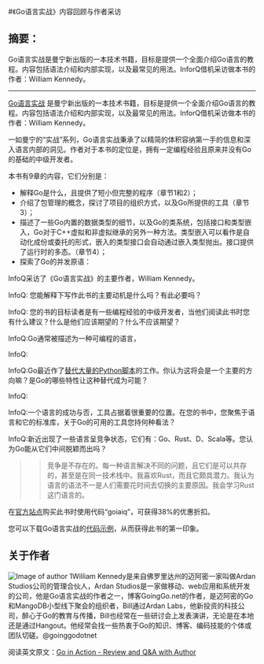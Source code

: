 #《Go语言实战》内容回顾与作者采访 

## 摘要：
Go语言实战是曼宁新出版的一本技术书籍，目标是提供一个全面介绍Go语言的教程。内容包括语法介绍和内部实现，以及最常见的用法。InforQ借机采访做本书的作者：William Kennedy。

--------------------------------------------------
[Go语言实战](https://www.manning.com/books/go-in-action) 是曼宁新出版的一本技术书籍，目标是提供一个全面介绍Go语言的教程。内容包括语法介绍和内部实现，以及最常见的用法。InforQ借机采访做本书的作者：William Kennedy。

一如曼宁的“实战”系列，Go语言实战秉承了以精简的体积容纳第一手的信息和深入语言内部的洞见。作者对于本书的定位是，拥有一定编程经验且原来并没有Go的基础的中级开发者。

本书有9章的内容，它们分别是：

* 解释Go是什么，且提供了短小但完整的程序（章节1和2）；
* 介绍了包管理的概念，探讨了项目的组织方式，以及Go所提供的工具（章节3）；
* 描述了一些Go内置的数据类型的细节，以及Go的类系统，包括接口和类型嵌入，Go对于C++虚拟和非虚拟继承的另外一种方法。类型嵌入可以看作是自动化成份或委托的形式，嵌入的类型接口会自动通过嵌入类型抛出。接口提供了运行时的多态。（章节4）；
* 探索了Go的并发原语：


InfoQ采访了《Go语言实战》的主要作者，William Kennedy。

InfoQ: 您能解释下写作此书的主要动机是什么吗？有此必要吗？

>>




InfoQ: 您的书的目标读者是有一些编程经验的中级开发者，当他们阅读此书时您有什么建议？什么是他们应该期望的？什么不应该期望？

>>



InfoQ:Go通常被描述为一种可编程的语言，
 
>>




InfoQ:
 
>>


InfoQ:Go最近作了[替代大量的Python脚本](https://www.reddit.com/r/golang/comments/2aup1g/why_are_people_ditching_python_for_go/)的工作。你认为这将会是一个主要的方向嘛？是Go的哪些特性让这种替代成为可能？
 
>>




InfoQ:
 
>>

InfoQ:一个语言的成功与否，工具占据着很重要的位置。在您的书中，您聚焦于语言和它的标准库，关于Go的可用的工具您持何种看法？
 
>>




InfoQ:新近出现了一些语言呈竞争状态，它们有：Go、Rust、D、Scala等。您认为Go能从它们中间脱颖而出吗？
 
>>竞争是不存在的。每一种语言解决不同的问题，且它们是可以共存的，甚至是在同一技术栈中。我喜欢Rust，而且它颇具潜力。我认为语言的语法不一是人们需要花时间去切换的主要原因。我会学习Rust这门语言的。

在[官方站点](https://www.manning.com/books/go-in-action)购买此书时使用代码“goiaiq”，可获得38%的优惠折扣。

您可以下载Go语言实战的[代码示例](http://cdn.infoq.com/statics_s1_20151208-0036_1/resource/articles/go-in-action-review/en/resources/Excerpt_Kennedy4.doc)，从而获得此书的第一印象。

## 关于作者
![Image of author 1](http://cdn.infoq.com/statics_s1_20151203-0208/resource/articles/go-in-action-review/en/resources/Kennedy.jpg)William Kennedy是来自佛罗里达州的迈阿密一家叫做Ardan Studios公司的管理合伙人，Ardan Studios是一家做移动、web应用和系统开发的公司，他是Go语言实战的作者之一，博客GoingGo.net的作者，是迈阿密的Go和MangoDB小型线下聚会的组织者，Bill通过Ardan Labs，他新投资的科技公司，醉心于Go的教育与传播，Bill也经常在一些研讨会上发表演讲，无论是在本地还是通过Hangout。他经常会找一些热衷于Go的知识、博客、编码技能的个体或团队切磋。@goinggodotnet

阅读英文原文：[Go in Action - Review  and  Q&A with Author](http://www.infoq.com/articles/go-in-action-review)

